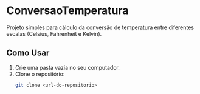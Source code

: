 # ConversaoTemperatura
Projeto simples para cálculo da conversão de temperatura entre diferentes escalas (Celsius, Fahrenheit e Kelvin).

## Como Usar
1. Crie uma pasta vazia no seu computador.
2. Clone o repositório:
   ```bash
   git clone <url-do-repositorio>
